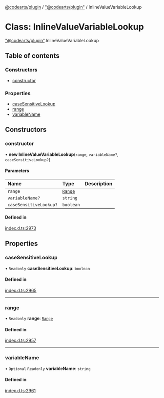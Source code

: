 [@codearts/plugin](../README.md) / ["@codearts/plugin"](../modules/_codearts_plugin_.md) / InlineValueVariableLookup

# Class: InlineValueVariableLookup

["@codearts/plugin"](../modules/_codearts_plugin_.md).InlineValueVariableLookup

## Table of contents

### Constructors

- [constructor](codearts_plugin_.InlineValueVariableLookup.md#constructor)

### Properties

- [caseSensitiveLookup](codearts_plugin_.InlineValueVariableLookup.md#casesensitivelookup)
- [range](codearts_plugin_.InlineValueVariableLookup.md#range)
- [variableName](codearts_plugin_.InlineValueVariableLookup.md#variablename)

## Constructors

### constructor

• **new InlineValueVariableLookup**(`range`, `variableName?`, `caseSensitiveLookup?`)

#### Parameters

| Name | Type | Description |
| :------ | :------ | :------ |
| `range` | [`Range`](codearts_plugin_.Range.md) |  |
| `variableName?` | `string` |  |
| `caseSensitiveLookup?` | `boolean` |  |

#### Defined in

[index.d.ts:2973](https://github.com/huaweicloud/cloudide-plugin-api/blob/203b986/index.d.ts#L2973)

## Properties

### caseSensitiveLookup

• `Readonly` **caseSensitiveLookup**: `boolean`

#### Defined in

[index.d.ts:2965](https://github.com/huaweicloud/cloudide-plugin-api/blob/203b986/index.d.ts#L2965)

___

### range

• `Readonly` **range**: [`Range`](codearts_plugin_.Range.md)

#### Defined in

[index.d.ts:2957](https://github.com/huaweicloud/cloudide-plugin-api/blob/203b986/index.d.ts#L2957)

___

### variableName

• `Optional` `Readonly` **variableName**: `string`

#### Defined in

[index.d.ts:2961](https://github.com/huaweicloud/cloudide-plugin-api/blob/203b986/index.d.ts#L2961)
